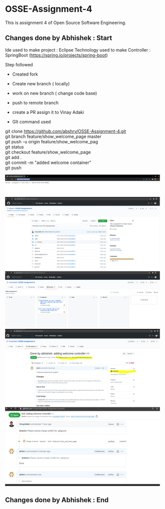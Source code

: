 # OSSE-Assignment-4
This is assignment 4 of Open Source Software Engineering.


## Changes done by Abhishek : Start

Ide used to make project : Eclipse
Technology used to make Controller : SpringBoot (https://spring.io/projects/spring-boot)

Step followed

 * Created fork
 * Create new branch ( locally)
 * work on new branch ( change code base)
 * push to remote branch
 * create a PR assign it to Vinay Adaki
 
 * GIt command used
 
 git clone https://github.com/abshrv/OSSE-Assignment-4.git  
 git branch feature/show_welcome_page master  
 git push -u origin feature/show_welcome_pag  
 git status  
 git checkout feature/show_welcome_page  
 git add .  
 git commit -m "added welcome container"  
 git push  


![welcome](img/abhishek/welcome.png)
![abhishek_form](img/abhishek/Abhishek_Fork.png)
![abhishek_project_board](img/abhishek/Project_Board_Abhishek_task.png)
![abhishek_pr](img/abhishek/Abhishek_Pull_request.PNG)
![abhishek_review_comments](img/abhishek/Abhishek_pr.JPG)


## Changes done by Abhishek : End
